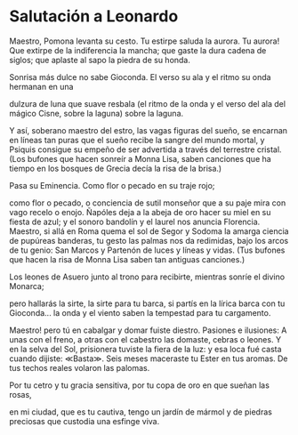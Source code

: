 # Salutación a Leonardo

Maestro, Pomona levanta su cesto. Tu estirpe
saluda la aurora. Tu aurora! Que extirpe
de la indiferencia la mancha; que gaste
la dura cadena de siglos; que aplaste
al sapo la piedra de su honda.

Sonrisa más dulce no sabe Gioconda.
El verso su ala y el ritmo su onda
hermanan en una

dulzura de luna
que suave resbala
(el ritmo de la onda y el verso del ala
del mágico Cisne, sobre la laguna)
sobre la laguna.

Y así, soberano maestro
del estro,
las vagas figuras
del sueño, se encarnan en líneas tan puras
que el sueño
recibe la sangre del mundo mortal,
y Psiquis consigue su empeño
de ser advertida a través del terrestre cristal.
(Los bufones
que hacen sonreír a Monna Lisa,
saben canciones
que ha tiempo en los bosques de Grecia decía la risa
de la brisa.)

Pasa su Eminencia.
Como flor o pecado en su traje
rojo;

como flor o pecado, o conciencia
de sutil monseñor que a su paje
mira con vago recelo o enojo.
Ñapóles deja a la abeja de oro
hacer su miel
en su fiesta de azul; y el sonoro
bandolín y el laurel
nos anuncia Florencia.
Maestro, si allá en Roma
quema el sol de Segor y Sodoma
la amarga ciencia
de pupúreas banderas, tu gesto
las palmas nos da redimidas,
bajo los arcos
de tu genio: San Marcos
y Partenón de luces y líneas y vidas.
(Tus bufones
que hacen la risa
de Monna Lisa
saben tan antiguas canciones.)

Los leones de Asuero
junto al trono para recibirte,
mientras sonríe el divino Monarca;

pero
hallarás la sirte,
la sirte para tu barca,
si partís en la lírica barca
con tu Gioconda...
la onda
y el viento
saben la tempestad para tu cargamento.

Maestro!
pero tú en cabalgar y domar fuiste diestro.
Pasiones e ilusiones:
A unas con el freno, a otras con el cabestro
las domaste, cebras o leones.
Y en la selva del Sol, prisionera
tuviste la fiera
de la luz: y esa loca fué casta
cuando dijiste: ≪Basta≫.
Seis meses maceraste tu Ester en tus aromas.
De tus techos reales volaron las palomas.

Por tu cetro y tu gracia sensitiva,
por tu copa de oro en que sueñan las rosas,

en mi ciudad, que es tu cautiva,
tengo un jardín de mármol y de piedras preciosas
que custodia una esfinge viva.


